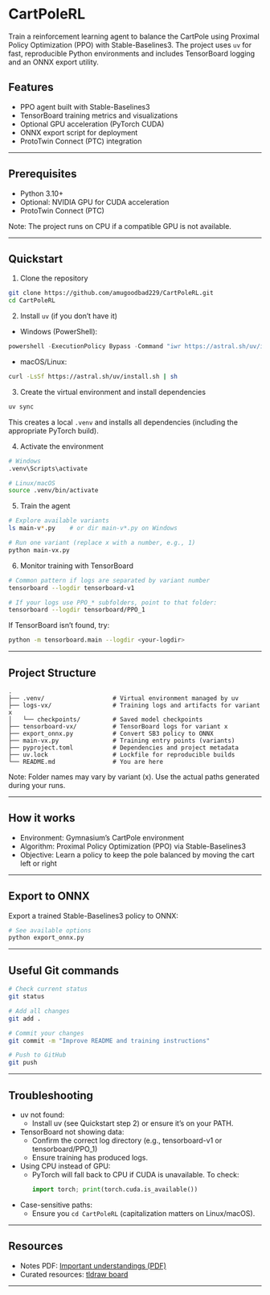 # CartPoleRL

Train a reinforcement learning agent to balance the CartPole using Proximal Policy Optimization (PPO) with Stable-Baselines3. The project uses `uv` for fast, reproducible Python environments and includes TensorBoard logging and an ONNX export utility.

## Features

- PPO agent built with Stable-Baselines3
- TensorBoard training metrics and visualizations
- Optional GPU acceleration (PyTorch CUDA)
- ONNX export script for deployment
- ProtoTwin Connect (PTC) integration

---

## Prerequisites

- Python 3.10+
- Optional: NVIDIA GPU for CUDA acceleration
- ProtoTwin Connect (PTC)

Note: The project runs on CPU if a compatible GPU is not available.

---

## Quickstart

1) Clone the repository
```bash
git clone https://github.com/amugoodbad229/CartPoleRL.git
cd CartPoleRL
```

2) Install `uv` (if you don’t have it)
- Windows (PowerShell):
```powershell
powershell -ExecutionPolicy Bypass -Command "iwr https://astral.sh/uv/install.ps1 -UseBasicParsing | iex"
```
- macOS/Linux:
```bash
curl -LsSf https://astral.sh/uv/install.sh | sh
```

3) Create the virtual environment and install dependencies
```bash
uv sync
```
This creates a local `.venv` and installs all dependencies (including the appropriate PyTorch build).

4) Activate the environment
```bash
# Windows
.venv\Scripts\activate

# Linux/macOS
source .venv/bin/activate
```

5) Train the agent
```bash
# Explore available variants
ls main-v*.py    # or dir main-v*.py on Windows

# Run one variant (replace x with a number, e.g., 1)
python main-vx.py
```

6) Monitor training with TensorBoard
```bash
# Common pattern if logs are separated by variant number
tensorboard --logdir tensorboard-v1

# If your logs use PPO_* subfolders, point to that folder:
tensorboard --logdir tensorboard/PPO_1
```
If TensorBoard isn’t found, try:
```bash
python -m tensorboard.main --logdir <your-logdir>
```

---

## Project Structure

```text
.
├── .venv/                   # Virtual environment managed by uv
├── logs-vx/                 # Training logs and artifacts for variant x
│   └── checkpoints/         # Saved model checkpoints
├── tensorboard-vx/          # TensorBoard logs for variant x
├── export_onnx.py           # Convert SB3 policy to ONNX
├── main-vx.py               # Training entry points (variants)
├── pyproject.toml           # Dependencies and project metadata
├── uv.lock                  # Lockfile for reproducible builds
└── README.md                # You are here
```

Note: Folder names may vary by variant (x). Use the actual paths generated during your runs.

---

## How it works

- Environment: Gymnasium’s CartPole environment
- Algorithm: Proximal Policy Optimization (PPO) via Stable-Baselines3
- Objective: Learn a policy to keep the pole balanced by moving the cart left or right

---

## Export to ONNX

Export a trained Stable-Baselines3 policy to ONNX:
```bash
# See available options
python export_onnx.py
```
---

## Useful Git commands

```bash
# Check current status
git status

# Add all changes
git add .

# Commit your changes
git commit -m "Improve README and training instructions"

# Push to GitHub
git push
```

---

## Troubleshooting

- uv not found:
  - Install uv (see Quickstart step 2) or ensure it’s on your PATH.
- TensorBoard not showing data:
  - Confirm the correct log directory (e.g., tensorboard-v1 or tensorboard/PPO_1)
  - Ensure training has produced logs.
- Using CPU instead of GPU:
  - PyTorch will fall back to CPU if CUDA is unavailable. To check:
    ```python
    import torch; print(torch.cuda.is_available())
    ```
- Case-sensitive paths:
  - Ensure you `cd CartPoleRL` (capitalization matters on Linux/macOS).

---

## Resources

- Notes PDF: [Important understandings (PDF)](https://jumpshare.com/share/5R2Vt26zIvwhY93lSeQS)
- Curated resources: [tldraw board](https://www.tldraw.com/f/T6oHe2VW4S5P4fRhE0Aqv?d=v-941.3915.2132.1013.0Nu4aCQvq1Lg7bbzkZt0N)

---
